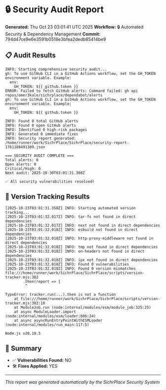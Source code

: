 # 🔒 Security Audit Report

**Generated:** Thu Oct 23 03:01:41 UTC 2025
**Workflow:** 🔒 Automated Security & Dependency Management
**Commit:** 794d47ce9e6e3591b0518e3bfea2dedb85414be9

## 📋 Audit Results
```
INFO: Starting comprehensive security audit...
gh: To use GitHub CLI in a GitHub Actions workflow, set the GH_TOKEN environment variable. Example:
  env:
    GH_TOKEN: ${{ github.token }}
ERROR: Failed to fetch GitHub alerts: Command failed: gh api repos/omer3kale/sichrplace/dependabot/alerts
gh: To use GitHub CLI in a GitHub Actions workflow, set the GH_TOKEN environment variable. Example:
  env:
    GH_TOKEN: ${{ github.token }}

INFO: Found 0 total GitHub alerts
INFO: Found 0 open GitHub alerts
INFO: Identified 0 high-risk packages
INFO: Generated 0 immediate fixes
INFO: Security report generated: /home/runner/work/SichrPlace/SichrPlace/security-report-1761188491309.json

=== SECURITY AUDIT COMPLETE ===
Total alerts: 0
Open alerts: 0
Critical/High: 0
Next audit: 2025-10-30T03:01:31.308Z

✅ All security vulnerabilities resolved!
```

## 🔄 Version Tracking Results
```
[2025-10-23T03:01:31.358Z] INFO: Starting automated version tracking...
[2025-10-23T03:01:32.017Z] INFO: tar-fs not found in direct dependencies
[2025-10-23T03:01:32.017Z] INFO: next not found in direct dependencies
[2025-10-23T03:01:32.018Z] INFO: esbuild not found in direct dependencies
[2025-10-23T03:01:32.018Z] INFO: http-proxy-middleware not found in direct dependencies
[2025-10-23T03:01:32.018Z] INFO: tmp not found in direct dependencies
[2025-10-23T03:01:32.018Z] INFO: on-headers not found in direct dependencies
[2025-10-23T03:01:32.018Z] INFO: ipx not found in direct dependencies
[2025-10-23T03:01:32.018Z] INFO: Found 0 vulnerabilities
[2025-10-23T03:01:32.018Z] INFO: Found 0 version mismatches
file:///home/runner/work/SichrPlace/SichrPlace/scripts/version-tracker.mjs:382
        .then(report => {
         ^

TypeError: tracker.run(...).then is not a function
    at file:///home/runner/work/SichrPlace/SichrPlace/scripts/version-tracker.mjs:382:10
    at ModuleJob.run (node:internal/modules/esm/module_job:325:25)
    at async ModuleLoader.import (node:internal/modules/esm/loader:606:24)
    at async asyncRunEntryPointWithESMLoader (node:internal/modules/run_main:117:5)

Node.js v20.19.5
```

## 🎯 Summary
- ✅ **Vulnerabilities Found:** NO
- 🛠️ **Fixes Applied:** YES

---
*This report was generated automatically by the SichrPlace Security System*
